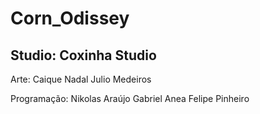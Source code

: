 # Corn_Odissey
## Studio: Coxinha Studio

Arte:
Caique Nadal
Julio Medeiros

Programação:
Nikolas Araújo 
Gabriel Anea 
Felipe Pinheiro  



